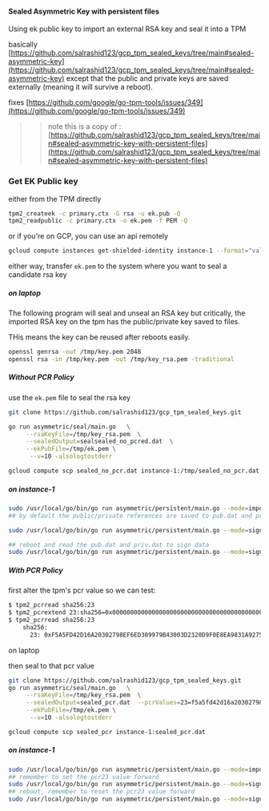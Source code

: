 #### Sealed Asymmetric Key with persistent files

Using ek public key to import an external RSA key and seal it into a TPM

basically [https://github.com/salrashid123/gcp_tpm_sealed_keys/tree/main#sealed-asymmetric-key](https://github.com/salrashid123/gcp_tpm_sealed_keys/tree/main#sealed-asymmetric-key) except that the public and private keys are saved externally (meaning it will survive a reboot).

fixes [https://github.com/google/go-tpm-tools/issues/349](https://github.com/google/go-tpm-tools/issues/349)

>> note this is a copy of : [https://github.com/salrashid123/gcp_tpm_sealed_keys/tree/main#sealed-asymmetric-key-with-persistent-files](https://github.com/salrashid123/gcp_tpm_sealed_keys/tree/main#sealed-asymmetric-key-with-persistent-files)



### Get EK Public key

either from the TPM directly

```bash
tpm2_createek -c primary.ctx -G rsa -u ek.pub -Q
tpm2_readpublic -c primary.ctx -o ek.pem -f PEM -Q
```

or if you're on GCP, you can use an api remotely

```bash
gcloud compute instances get-shielded-identity instance-1 --format="value(encryptionKey.ekPub)" > /tmp/ek.pem
```

either way, transfer `ek.pem` to the system where you want to seal a candidate rsa key

##### on laptop

The following program will seal and unseal an RSA key but critically, the imported RSA key on the tpm has the public/private key saved to files.

THis means the key can be reused after reboots easily.

```bash
openssl genrsa -out /tmp/key.pem 2048
openssl rsa -in /tmp/key.pem -out /tmp/key_rsa.pem -traditional
```

##### Without PCR Policy

use the `ek.pem` file to seal the rsa key

```bash
git clone https://github.com/salrashid123/gcp_tpm_sealed_keys.git

go run asymmetric/seal/main.go   \
     --rsaKeyFile=/tmp/key_rsa.pem  \
     --sealedOutput=sealsealed_no_pcred.dat  \
     --ekPubFile=/tmp/ek.pem \
      --v=10 -alsologtostderr

gcloud compute scp sealed_no_pcr.dat instance-1:/tmp/sealed_no_pcr.dat
```

##### on instance-1

```bash
sudo /usr/local/go/bin/go run asymmetric/persistent/main.go --mode=import --pub pub.dat -priv priv.dat --importSigningKeyFile=sealed_no_pcr.dat   --flush=all
## by default the public/private references are saved to pub.dat and priv.dat

sudo /usr/local/go/bin/go run asymmetric/persistent/main.go --mode=sign --pub pub.dat -priv priv.dat  --flush=all

## reboot and read the pub.dat and priv.dat to sign data
sudo /usr/local/go/bin/go run asymmetric/persistent/main.go --mode=sign --pub pub.dat -priv priv.dat  --flush=all
```


##### With PCR Policy

first alter the tpm's pcr value so we can test:

```bash
$ tpm2_pcrread sha256:23
$ tpm2_pcrextend 23:sha256=0x0000000000000000000000000000000000000000000000000000000000000000
$ tpm2_pcrread sha256:23
    sha256:
      23: 0xF5A5FD42D16A20302798EF6ED309979B43003D2320D9F0E8EA9831A92759FB4B
```

on laptop

then seal to that pcr value

```bash 
git clone https://github.com/salrashid123/gcp_tpm_sealed_keys.git
go run asymmetric/seal/main.go   \
     --rsaKeyFile=/tmp/key_rsa.pem  \
     --sealedOutput=sealed_pcr.dat  --pcrValues=23=f5a5fd42d16a20302798ef6ed309979b43003d2320d9f0e8ea9831a92759fb4b   \
     --ekPubFile=/tmp/ek.pem \
      --v=10 -alsologtostderr

gcloud compute scp sealed_pcr instance-1:sealed_pcr.dat 
```

##### on instance-1

```bash
sudo /usr/local/go/bin/go run asymmetric/persistent/main.go --mode=import --pub pub.dat -priv priv.dat --importSigningKeyFile=sealed_pcr.dat   --flush=all --bindPCRValues=23
## remember to set the pcr23 value forward
sudo /usr/local/go/bin/go run asymmetric/persistent/main.go --mode=sign  --flush=all --pub pub.dat -priv priv.dat  --bindPCRValues=23
## reboot, remember to reset the pcr23 value forward
sudo /usr/local/go/bin/go run asymmetric/persistent/main.go --mode=sign  --flush=all --pub pub.dat -priv priv.dat  --bindPCRValues=23
```
